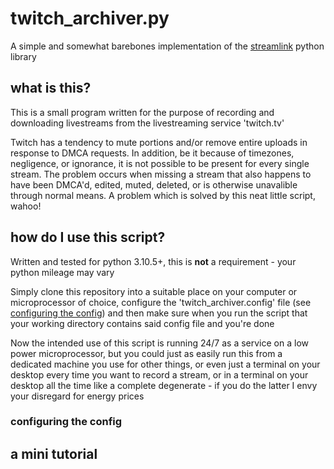 # twitch_archiver.py
A simple and somewhat barebones implementation of the [streamlink](https://streamlink.github.io/) python library
## what is this?
This is a small program written for the purpose of recording and downloading livestreams from the livestreaming service 'twitch.tv'

Twitch has a tendency to mute portions and/or remove entire uploads in response to DMCA requests. In addition, be it because of timezones, negligence, or ignorance, it is not possible to be present for every single stream. The problem occurs when missing a stream that also happens to have been DMCA'd, edited, muted, deleted, or is otherwise unavalible through normal means. A problem which is solved by this neat little script, wahoo!

## how do I use this script?
Written and tested for python 3.10.5+, this is __not__ a requirement - your python mileage may vary

Simply clone this repository into a suitable place on your computer or microprocessor of choice, configure the 'twitch_archiver.config' file (see [configuring the config](#configuring-the-config)) and then make sure when you run the script that your working directory contains said config file and you're done

Now the intended use of this script is running 24/7 as a service on a low power microprocessor, but you could just as easily run this from a dedicated machine you use for other things, or even just a terminal on your desktop every time you want to record a stream, or in a terminal on your desktop all the time like a complete degenerate - if you do the latter I envy your disregard for energy prices

### configuring the config
## a mini tutorial
